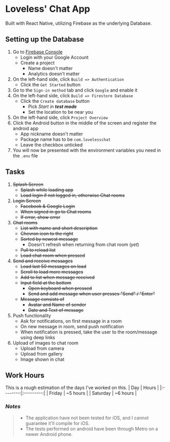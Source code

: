 # Loveless' Chat App
Built with React Native, utilizing Firebase as the underlying Database.

## Setting up the Database
1. Go to [Firebase Console](https://console.firebase.google.com/)  
    * Login with your Google Account
    * Create a project
        - Name doesn't matter
        - Analytics doesn't matter
2. On the left-hand side, click `Build => Authentication`
    * Click the `Get Started` button
3. Go to the `Sign-in method` tab and click `Google` and enable it
4. On the left-hand side, click `Build => Firestore Database`
    * Click the `Create database` button
        - Pick *Start in **test mode***
        - Set the location to be near you
5. On the left-hand side, click `Project Overview`
6. Click the Android button in the middle of the screen and register the android app
    * App nickname doesn't matter
    * Package name has to be `com.lovelesschat`
    * Leave the checkbox unticked
7. You will now be presented with the environment variables you need in the `.env` file

## Tasks
1. ~~Splash Screen~~
   * ~~Splash while loading app~~
   * ~~Load login if not logged in, otherwise Chat rooms~~
2. ~~Login Screen~~
   * ~~Facebook & Google Login~~
   * ~~When signed in go to Chat rooms~~
   * ~~If error, show error~~
3. ~~Chat rooms~~
   * ~~List with name and short description~~
   * ~~Chevron icon to the right~~
   * ~~Sorted by newest message~~
       * Doesn't refresh when returning from chat room (*yet*)
   * ~~Pull to reload list~~
   * ~~Load chat room when pressed~~
4. ~~Send and receive messages~~
   * ~~Load last 50 messages on load~~
   * ~~Scroll to load more messages~~
   * ~~Add to list when message received~~
   * ~~Input field at the bottom~~
       * ~~Open keyboard when pressed~~
       * ~~Send and add message when user presses "Send" / "Enter"~~
   * ~~Message consists of~~
       * ~~Avatar and Name of sender~~
       * ~~Date and Text of message~~
5. Push functionality
   * Ask for notifications, on first message in a room
   * On new message in room, send push notification
   * When notification is pressed, take the user to the room/message using deep links
6. Upload of images to chat room
   * Upload from camera
   * Upload from gallery
   * Image shown in chat

## Work Hours
This is a rough estimation of the days I've worked on this.
| Day      | Hours     |
|:--------:|:---------:|
| Friday   | ~5 hours  |
| Saturday | ~6 hours  |

### *Notes*
> - The application have not been tested for iOS, and I cannot guarantee it'll compile for iOS.
> - The tests performed on android have been through Metro on a newer Android phone.